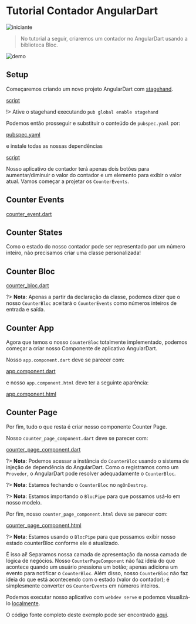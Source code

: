 # Tutorial Contador AngularDart

![iniciante](https://img.shields.io/badge/level-beginner-green.svg)

> No tutorial a seguir, criaremos um contador no AngularDart usando a biblioteca Bloc.

![demo](../assets/gifs/angular_counter.gif)

## Setup

Começaremos criando um novo projeto AngularDart com [stagehand](https://github.com/dart-lang/stagehand).

[script](../_snippets/angular_counter_tutorial/stagehand.sh.md ':include')

!> Ative o stagehand executando `pub global enable stagehand`

Podemos então prosseguir e substituir o conteúdo de `pubspec.yaml` por:

[pubspec.yaml](../_snippets/angular_counter_tutorial/pubspec.yaml.md ':include')

e instale todas as nossas dependências

[script](../_snippets/angular_counter_tutorial/install.sh.md ':include')

Nosso aplicativo de contador terá apenas dois botões para aumentar/diminuir o valor do contador e um elemento para exibir o valor atual. Vamos começar a projetar os `CounterEvents`.

## Counter Events

[counter_event.dart](../_snippets/angular_counter_tutorial/counter_event.dart.md ':include')

## Counter States

Como o estado do nosso contador pode ser representado por um número inteiro, não precisamos criar uma classe personalizada!

## Counter Bloc

[counter_bloc.dart](../_snippets/angular_counter_tutorial/counter_bloc.dart.md ':include')

?> **Nota**: Apenas a partir da declaração da classe, podemos dizer que o nosso `CounterBloc` aceitará o `CounterEvents` como números inteiros de entrada e saída.

## Counter App

Agora que temos o nosso `CounterBloc` totalmente implementado, podemos começar a criar nosso Componente de aplicativo AngularDart.

Nosso `app.component.dart` deve se parecer com:

[app.component.dart](../_snippets/angular_counter_tutorial/app_component.dart.md ':include')

e nosso `app.component.html` deve ter a seguinte aparência:

[app.component.html](../_snippets/angular_counter_tutorial/app_component.html.md ':include')

## Counter Page

Por fim, tudo o que resta é criar nosso componente Counter Page.

Nosso `counter_page_component.dart` deve se parecer com:

[counter_page_component.dart](../_snippets/angular_counter_tutorial/counter_page_component.dart.md ':include')

?> **Nota**: Podemos acessar a instância do `CounterBloc` usando o sistema de injeção de dependência do AngularDart. Como o registramos como um `Provedor`, o AngularDart pode resolver adequadamente o `CounterBloc`.

?> **Nota**: Estamos fechando o `CounterBloc` no `ngOnDestroy`.

?> **Nota**: Estamos importando o `BlocPipe` para que possamos usá-lo em nosso modelo.

Por fim, nosso `counter_page_component.html` deve se parecer com:

[counter_page_component.html](../_snippets/angular_counter_tutorial/counter_page_component.html.md ':include')

?> **Nota**: Estamos usando o `BlocPipe` para que possamos exibir nosso estado counterBloc conforme ele é atualizado.

É isso aí! Separamos nossa camada de apresentação da nossa camada de lógica de negócios. Nosso `CounterPageComponent` não faz ideia do que acontece quando um usuário pressiona um botão; apenas adiciona um evento para notificar o `CounterBloc`. Além disso, nosso `CounterBloc` não faz ideia do que está acontecendo com o estado (valor do contador); é simplesmente converter os `CounterEvents` em números inteiros.

Podemos executar nosso aplicativo com `webdev serve` e podemos visualizá-lo [localmente](http://localhost:8080).

O código fonte completo deste exemplo pode ser encontrado [aqui](https://github.com/mit-73/true_bloc/tree/master/examples/angular_counter).
